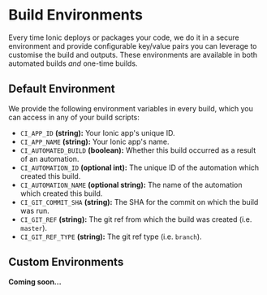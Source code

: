 # Build Environments

Every time Ionic deploys or packages your code, we do it in a secure environment and provide configurable key/value pairs you can leverage to customise the build and outputs.  These environments are available in both automated builds _and_ one-time builds.

## Default Environment

We provide the following environment variables in every build, which you can access in any of your build scripts:

* `CI_APP_ID` **(string):** Your Ionic app's unique ID.
* `CI_APP_NAME` **(string):** Your Ionic app's name.
* `CI_AUTOMATED_BUILD` **(boolean):** Whether this build occurred as a result of an automation.
* `CI_AUTOMATION_ID` **(optional int):** The unique ID of the automation which created this build.
* `CI_AUTOMATION_NAME` **(optional string):** The name of the automation which created this build.
* `CI_GIT_COMMIT_SHA` **(string):** The SHA for the commit on which the build was run.
* `CI_GIT_REF` **(string):** The git ref from which the build was created (i.e. `master`).
* `CI_GIT_REF_TYPE` **(string):** The git ref type (i.e. `branch`).

## Custom Environments

**Coming soon...**
